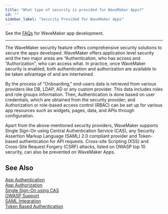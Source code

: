 ```yaml
---
title: "What type of security is provided for WaveMaker Apps?"
id: ""
sidebar_label: "Security Provided for WaveMaker Apps"
---
```

See the [FAQs](/learn/app-development/wavemaker-app-development-faqs) for WaveMaker app development.   

---
The WaveMaker security feature offers comprehensive security solutions to secure the apps developed. WaveMaker offers application level security and the two major areas are “Authentication, who has access and “Authorization”, who can access what. In practice, once WaveMaker security is enabled, both authentication and authorization are available to be taken advantage of and are intertwined.

By the process of “Onboarding,” end-users data is retrieved from various providers like DB, LDAP, AD or any custom provider. This data includes roles and role groups information. Then, Authentication is done based on user credentials, which are obtained from the security provider; and Authorization or role-based access control (RBAC) can be set up for various app resources such as widgets, pages, data, and APIs through configuration.

Apart from the above-mentioned security providers, WaveMaker supports Single Sign-On using Central Authentication Service (CAS), any Security Assertion Markup Language (SAML) 2.0 compliant provider and Token-based authentication for API requests. Cross-site Scripting (XSS) and Cross-Site Request Forgery (CSRF) attacks, listed on OWASP top 10 security, can also be prevented on WaveMaker Apps.

## See Also

[App Authentication](/learn/app-development/app-security/authentication/)  
[App Authorization](/learn/app-development/app-security/authorization/)  
[Single Sign-On using CAS](/learn/app-development/app-security/central-authentication-system/)  
[OWASP Support](/learn/app-development/app-security/owasp/)  
[SAML Integration](/learn/app-development/app-security/saml-integration/)  
[Token Based Authentication](/learn/app-development/app-security/token-based-authentication/)  

